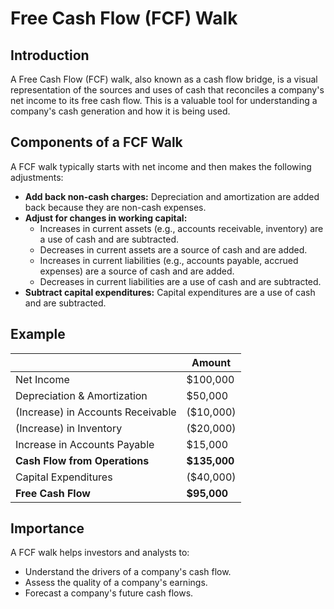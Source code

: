# Free Cash Flow (FCF) Walk

## Introduction

A Free Cash Flow (FCF) walk, also known as a cash flow bridge, is a visual representation of the sources and uses of cash that reconciles a company's net income to its free cash flow. This is a valuable tool for understanding a company's cash generation and how it is being used.

## Components of a FCF Walk

A FCF walk typically starts with net income and then makes the following adjustments:

- **Add back non-cash charges:** Depreciation and amortization are added back because they are non-cash expenses.
- **Adjust for changes in working capital:**
  - Increases in current assets (e.g., accounts receivable, inventory) are a use of cash and are subtracted.
  - Decreases in current assets are a source of cash and are added.
  - Increases in current liabilities (e.g., accounts payable, accrued expenses) are a source of cash and are added.
  - Decreases in current liabilities are a use of cash and are subtracted.
- **Subtract capital expenditures:** Capital expenditures are a use of cash and are subtracted.

## Example

| | Amount |
|---|---|
| Net Income | $100,000 |
| Depreciation & Amortization | $50,000 |
| (Increase) in Accounts Receivable | ($10,000) |
| (Increase) in Inventory | ($20,000) |
| Increase in Accounts Payable | $15,000 |
| **Cash Flow from Operations** | **$135,000** |
| Capital Expenditures | ($40,000) |
| **Free Cash Flow** | **$95,000** |

## Importance

A FCF walk helps investors and analysts to:

- Understand the drivers of a company's cash flow.
- Assess the quality of a company's earnings.
- Forecast a company's future cash flows.

